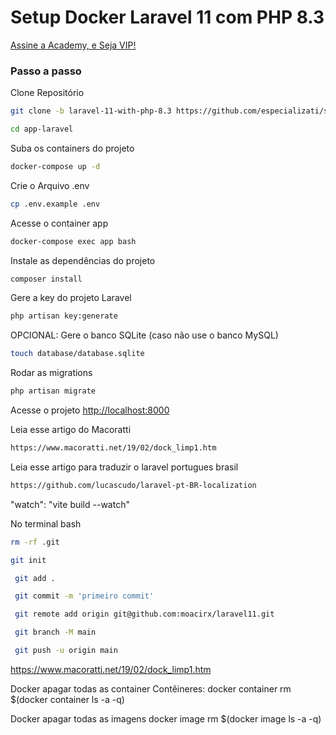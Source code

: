 
# Setup Docker Laravel 11 com PHP 8.3
[Assine a Academy, e Seja VIP!](https://academy.especializati.com.br)

### Passo a passo
Clone Repositório
```sh
git clone -b laravel-11-with-php-8.3 https://github.com/especializati/setup-docker-laravel.git app-laravel
```
```sh
cd app-laravel
```

Suba os containers do projeto
```sh
docker-compose up -d
```


Crie o Arquivo .env
```sh
cp .env.example .env
```

Acesse o container app
```sh
docker-compose exec app bash
```


Instale as dependências do projeto
```sh
composer install
```

Gere a key do projeto Laravel
```sh
php artisan key:generate
```

OPCIONAL: Gere o banco SQLite (caso não use o banco MySQL)
```sh
touch database/database.sqlite
```

Rodar as migrations
```sh
php artisan migrate
```

Acesse o projeto
[http://localhost:8000](http://localhost:8000)


Leia esse artigo do Macoratti
```sh
https://www.macoratti.net/19/02/dock_limp1.htm
```

Leia esse artigo para traduzir o laravel portugues brasil
```sh
https://github.com/lucascudo/laravel-pt-BR-localization
```


"watch": "vite build --watch"


No terminal bash
```sh
rm -rf .git

git init

 git add .

 git commit -m 'primeiro commit'

 git remote add origin git@github.com:moacirx/laravel11.git

 git branch -M main

 git push -u origin main
```






https://www.macoratti.net/19/02/dock_limp1.htm


Docker apagar todas as container
Contêineres:  docker container rm $(docker container ls -a -q)

Docker apagar todas as imagens
docker image rm $(docker image ls -a -q)
